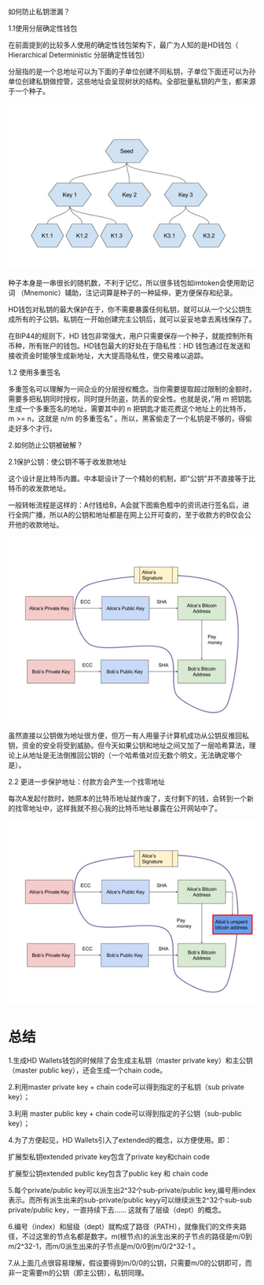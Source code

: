 如何防止私钥泄漏？

1.1使用分层确定性钱包

在前面提到的比较多人使用的确定性钱包架构下，最广为人知的是HD钱包（ Hierarchical Deterministic 分层确定性钱包）

分层指的是一个总地址可以为下面的子单位创建不同私钥，子单位下面还可以为孙单位创建私钥做控管，这些地址会呈现树状的结构。全部批量私钥的产生，都来源于一个种子。

![1](../picture/hd1.jpg)

种子本身是一串很长的随机数，不利于记忆，所以很多钱包如imtoken会使用助记词 （Mnemonic）辅助，注记词算是种子的一种延伸，更方便保存和纪录。

HD钱包对私钥的最大保护在于，你不需要暴露任何私钥，就可以从一个父公钥生成所有的子公钥。私钥在一开始创建完主公钥后，就可以妥妥地拿去离线保存了。

在BIP44的规则下，HD 钱包非常强大，用户只需要保存一个种子，就能控制所有币种，所有账户的钱包。HD钱包最大的好处在于隐私性：HD 钱包通过在发送和接收资金时能够生成新地址，大大提高隐私性，使交易难以追踪。

1.2 使用多重签名

多重签名可以理解为一间企业的分层授权概念。当你需要提取超过限制的金额时，需要多把私钥同时授权，同时提升防盗，防丢的安全性。也就是说，”用 m 把钥匙生成一个多重签名的地址，需要其中的 n 把钥匙才能花费这个地址上的比特币，m >= n，这就是 n/m 的多重签名” 。所以，黑客偷走了一个私钥是不够的，得偷走好多个才行。

2.如何防止公钥被破解？

2.1保护公钥：使公钥不等于收发款地址

这个设计是比特币内置。中本聪设计了一个精妙的机制，即"公钥"并不直接等于比特币的收发款地址。

一般转帐流程是这样的：A付钱给B，A会就下图紫色框中的资讯进行签名后，进行全网广播，所以A的公钥和地址都是在网上公开可查的，至于收款方的B仅会公开他的收款地址。

![2](../picture/hd2.jpg)



虽然直接以公钥做为地址很方便，但万一有人用量子计算机成功从公钥反推回私钥，资金的安全将受到威胁。但今天如果公钥和地址之间又加了一层哈希算法，理论上从地址是无法倒推回公钥的（一个哈希值对应无数个明文，无法确定哪个是）。

2.2 更进一步保护地址：付款方会产生一个找零地址

每次A发起付款时，她原本的比特币地址就作废了，支付剩下的钱，会转到一个新的找零地址中，这样我就不担心我的比特币地址暴露在公开网站中了。

![3](../picture/hd3.jpg)

# 总结

1.生成HD Wallets钱包的时候除了会生成主私钥（master private key）和主公钥（master public key），还会生成一个chain code。

2.利用master private key + chain code可以得到指定的子私钥（sub private key）；

3.利用 master public key + chain code可以得到指定的子公钥（sub-public key）；

4.为了方便起见，HD Wallets引入了extended的概念，以方便使用。即：

扩展型私钥extended private key包含了private key和chain code

扩展型公钥extended public key包含了public key 和 chain code

5.每个private/public key可以派生出2^32个sub-private/public key,编号用index表示。而所有派生出来的sub-private/public keyy可以继续派生2^32个sub-sub private/public key，一直持续下去…… 这就有了层级（dept）的概念。

6.编号（index）和层级（dept）就构成了路径（PATH），就像我们的文件夹路径，不过这里的节点名都是数字。m(根节点)的派生出来的子节点的路径是m/0到m/2^32-1，而m/0派生出来的子节点是m/0/0到m/0/2^32-1 。

7.从上面几点很容易理解，假设要得到m/0/0的公钥，只需要m/0的公钥即可，而非一定需要m的公钥（即主公钥），私钥同理。
